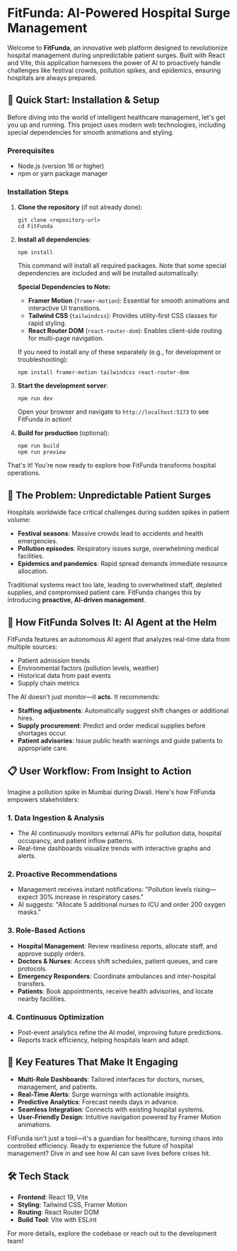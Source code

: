 # FitFunda: AI-Powered Hospital Surge Management

Welcome to **FitFunda**, an innovative web platform designed to revolutionize hospital management during unpredictable patient surges. Built with React and Vite, this application harnesses the power of AI to proactively handle challenges like festival crowds, pollution spikes, and epidemics, ensuring hospitals are always prepared.

## 🚀 Quick Start: Installation & Setup

Before diving into the world of intelligent healthcare management, let's get you up and running. This project uses modern web technologies, including special dependencies for smooth animations and styling.

### Prerequisites
- Node.js (version 16 or higher)
- npm or yarn package manager

### Installation Steps
1. **Clone the repository** (if not already done):
   ```
   git clone <repository-url>
   cd FitFunda
   ```

2. **Install all dependencies**:
   ```
   npm install
   ```
   This command will install all required packages. Note that some special dependencies are included and will be installed automatically:

   **Special Dependencies to Note:**
   - **Framer Motion** (`framer-motion`): Essential for smooth animations and interactive UI transitions.
   - **Tailwind CSS** (`tailwindcss`): Provides utility-first CSS classes for rapid styling.
   - **React Router DOM** (`react-router-dom`): Enables client-side routing for multi-page navigation.

   If you need to install any of these separately (e.g., for development or troubleshooting):
   ```
   npm install framer-motion tailwindcss react-router-dom
   ```

3. **Start the development server**:
   ```
   npm run dev
   ```
   Open your browser and navigate to `http://localhost:5173` to see FitFunda in action!

4. **Build for production** (optional):
   ```
   npm run build
   npm run preview
   ```

That's it! You're now ready to explore how FitFunda transforms hospital operations.

## 🏥 The Problem: Unpredictable Patient Surges

Hospitals worldwide face critical challenges during sudden spikes in patient volume:
- **Festival seasons**: Massive crowds lead to accidents and health emergencies.
- **Pollution episodes**: Respiratory issues surge, overwhelming medical facilities.
- **Epidemics and pandemics**: Rapid spread demands immediate resource allocation.

Traditional systems react too late, leading to overwhelmed staff, depleted supplies, and compromised patient care. FitFunda changes this by introducing **proactive, AI-driven management**.

## 🤖 How FitFunda Solves It: AI Agent at the Helm

FitFunda features an autonomous AI agent that analyzes real-time data from multiple sources:
- Patient admission trends
- Environmental factors (pollution levels, weather)
- Historical data from past events
- Supply chain metrics

The AI doesn't just monitor—it **acts**. It recommends:
- **Staffing adjustments**: Automatically suggest shift changes or additional hires.
- **Supply procurement**: Predict and order medical supplies before shortages occur.
- **Patient advisories**: Issue public health warnings and guide patients to appropriate care.

## 📋 User Workflow: From Insight to Action

Imagine a pollution spike in Mumbai during Diwali. Here's how FitFunda empowers stakeholders:

### 1. **Data Ingestion & Analysis**
   - The AI continuously monitors external APIs for pollution data, hospital occupancy, and patient inflow patterns.
   - Real-time dashboards visualize trends with interactive graphs and alerts.

### 2. **Proactive Recommendations**
   - Management receives instant notifications: "Pollution levels rising—expect 30% increase in respiratory cases."
   - AI suggests: "Allocate 5 additional nurses to ICU and order 200 oxygen masks."

### 3. **Role-Based Actions**
   - **Hospital Management**: Review readiness reports, allocate staff, and approve supply orders.
   - **Doctors & Nurses**: Access shift schedules, patient queues, and care protocols.
   - **Emergency Responders**: Coordinate ambulances and inter-hospital transfers.
   - **Patients**: Book appointments, receive health advisories, and locate nearby facilities.

### 4. **Continuous Optimization**
   - Post-event analytics refine the AI model, improving future predictions.
   - Reports track efficiency, helping hospitals learn and adapt.

## 🌟 Key Features That Make It Engaging

- **Multi-Role Dashboards**: Tailored interfaces for doctors, nurses, management, and patients.
- **Real-Time Alerts**: Surge warnings with actionable insights.
- **Predictive Analytics**: Forecast needs days in advance.
- **Seamless Integration**: Connects with existing hospital systems.
- **User-Friendly Design**: Intuitive navigation powered by Framer Motion animations.

FitFunda isn't just a tool—it's a guardian for healthcare, turning chaos into controlled efficiency. Ready to experience the future of hospital management? Dive in and see how AI can save lives before crises hit.

## 🛠 Tech Stack
- **Frontend**: React 19, Vite
- **Styling**: Tailwind CSS, Framer Motion
- **Routing**: React Router DOM
- **Build Tool**: Vite with ESLint

For more details, explore the codebase or reach out to the development team!
